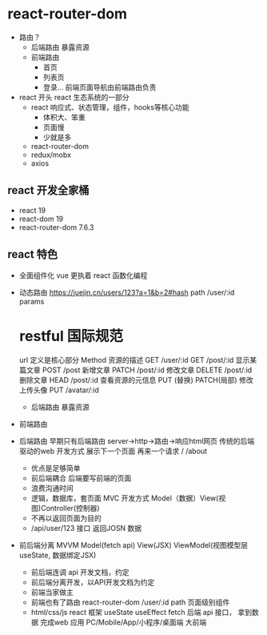 # react-router-dom

- 路由？
  - 后端路由
    暴露资源
  - 前端路由
    - 首页
    - 列表页
    - 登录...
    前端页面导航由前端路由负责
- react 开头
  react 生态系统的一部分
  - react 
    响应式、状态管理，组件，hooks等核心功能
    - 体积大、笨重
    - 页面慢
    - 少就是多
  - react-router-dom
  - redux/mobx
  - axios
## react 开发全家桶
- react 19 
- react-dom 19
- react-router-dom 7.6.3
## react 特色
- 全面组件化
  vue 更执着
  react 函数化编程

- 动态路由
  https://juejin.cn/users/123?a=1&b=2#hash
  path /user/:id params
  # restful 国际规范
  url 定义是核心部分
  Method 资源的描述
  GET /user/:id
  GET /post/:id 显示某篇文章
  POST /post 新增文章
  PATCH /post/:id 修改文章
  DELETE /post/:id 删除文章
  HEAD /post/:id 查看资源的元信息
  PUT (替换) PATCH(局部) 修改
  上传头像 PUT /avatar/:id
  - 后端路由 暴露资源

- 前端路由
  
- 后端路由
  早期只有后端路由
  server->http->路由->响应html网页 传统的后端驱动的web 开发方式
  展示下一个页面 再来一个请求
  /
  /about
  - 优点是足够简单
  - 前后端耦合 后端要写前端的页面
  - 浪费沟通时间
  - 逻辑，数据库，套页面 MVC 开发方式 Model（数据）View(视图)Controller(控制器)
  - 不再以返回页面为目的 
  - /api/user/123 接口 返回JOSN 数据

- 前后端分离 MVVM Model(fetch api) View(JSX) ViewModel(视图模型层 useState, 数据绑定JSX)
  - 前后端连调 api 开发文档，约定
  - 前后端分离开发，以API开发文档为约定
  - 前端当家做主
  - 前端也有了路由 react-router-dom
    /user/:id path 页面级别组件
  - html/css/js react 框架
    useState
    useEffect
      fetch 后端 api 接口， 拿到数据
      完成web 应用
      PC/Mobile/App/小程序/桌面端 大前端